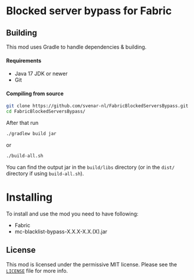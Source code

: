 # Blocked server bypass for Fabric

## Building
This mod uses Gradle to handle dependencies & building.

#### Requirements
* Java 17 JDK or newer
* Git

#### Compiling from source
```sh
git clone https://github.com/svenar-nl/FabricBlockedServersBypass.git
cd FabricBlockedServersBypass/
```
After that run
```sh
./gradlew build jar
```
or
```sh
./build-all.sh
```

You can find the output jar in the `build/libs` directory (or in the `dist/` directory if using `build-all.sh`).

# Installing
To install and use the mod you need to have following:
* Fabric
* mc-blacklist-bypass-X.X.X-X.X.(X).jar

## License
This mod is licensed under the permissive MIT license. Please see the [`LICENSE`](https://github.com/svenar-nl/FabricBlockedServersBypass/blob/master/LICENSE) file for more info.
